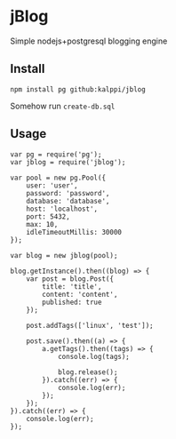 # jBlog

Simple nodejs+postgresql blogging engine

## Install

```
npm install pg github:kalppi/jblog
```

Somehow run `create-db.sql`

## Usage

```
var pg = require('pg');
var jblog = require('jblog');

var pool = new pg.Pool({
	user: 'user',
	password: 'password',
	database: 'database',
	host: 'localhost',
	port: 5432,
	max: 10,
	idleTimeoutMillis: 30000
});

var blog = new jblog(pool);

blog.getInstance().then((blog) => {
	var post = blog.Post({
		title: 'title',
		content: 'content',
		published: true
	});

	post.addTags(['linux', 'test']);

	post.save().then((a) => {
		a.getTags().then((tags) => {
			console.log(tags);

			blog.release();
		}).catch((err) => {
			console.log(err);
		});
	});
}).catch((err) => {
	console.log(err);
});

```
